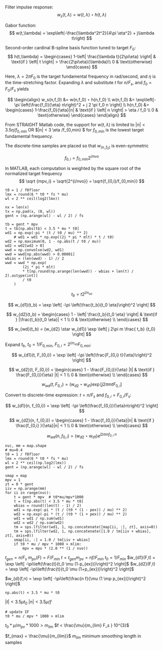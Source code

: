 Filter impulse response:
$$
w_s(t,\lambda) = w(t,\lambda) ⋆ h(t,\lambda)
$$

Gabor function:
$$
w(t,\lambda) = \exp\left(-\frac{\lambda^2t^2}{4\pi \eta^2} + j\lambda t\right)
$$

Second-order cardinal B-spline basis function tuned to target $F_0$:
$$
h(t,\lambda) = \begin{cases}
1-\left| \frac{\lambda t}{2\pi\eta} \right| & \text{if } \left| t \right| > \frac{2\pi\eta}{\lambda}\\
0 & \text{otherwise}
\end{cases}
$$

Here, $\lambda = 2 \pi F_0$ is the target fundamental frequency in rad/second, and $\eta$ is the time-stretching factor. Expanding $\lambda$ and substitute $t$ for $n/F_s$, and $f_0=F_0/F_s$ yields

$$
\begin{align}
w_s(n,f_0) &= w(n,f_0) ⋆ h(n,f_0) \\
w(n,f_0) &= \exp\left[-\pi \left(\frac{f_0}{\eta} n\right)^2 + j 2 \pi f_0 n \right] \\
h(n,f_0) &= \begin{cases}
1-\frac{f_0}{\eta}|n| & \text{if } \left| n \right|  > \eta / f_0 \\
0 & \text{otherwise}
\end{cases}
\end{align}
$$

From STRAIGHT Matlab code, the support for $w(t,\lambda)$ is limited to $|n| < 3.5 \eta /f_{0,min}$ OR $|n| < 3 \eta /f_{0,min} $ for $f_{0,min}$ is the lowest target fundamental frequency.

The discrete-time samples are placed so that $w_(n,f_0)$ is even-symmetric

$$
f_{0,i} = f_{0,min} 2^{i/nvo}
$$

In MATLAB, each computation is weighted by the square root of the normalized target frequency
$$
\sqrt {mpv_i} = \sqrt{2^{i/nvo}} = \sqrt{f_{0,i}/f_{0,min}}
$$


    t0 = 1 / f0floor
    lmx = round(6 * t0 * fs * mu)
    wl = 2 ** ceil(log2(lmx))

    nx = len(x)
    tx = np.pad(x, (0, wl))
    gent = (np.arange(wl) - wl / 2) / fs

    tb = gent * mpv
    t = tb[np.abs(tb) < 3.5 * mu * t0]
    wd1 = np.exp(-pi * (t / t0 / mu) ** 2)
        # wd1 = wd1 * np.exp((2j * pi * mlt) * t / t0)
    wd2 = np.maximum(0, 1 - np.abs(t / t0 / mu))
    wd2 = wd2[wd2 > 0]
    wwd = np.convolve(wd2, wd1)
    wwd = wwd[np.abs(wwd) > 0.00001]
    wbias = (len(wwd) - 1) // 2
    wwd = wwd * np.exp(
            (2j * pi * mlt)
            * t[np.round(np.arange(len(wwd)) - wbias + len(t) / 2).astype(int)]
            / t0
        )
    
$$
t_b = t 2^{i/n_{vo}}
$$

$$
w_{d1}(t_b) = \exp \left[ -\pi \left(\frac{t_b}{t_0 \eta}\right)^2 \right]
$$

$$
w_{d2}(t_b) = 
\begin{cases} 
1 - \left| \frac{t_b}{t_0 \eta} \right| & \text{if } |\frac{t_b}{t_0 \eta}| < 1 \\
0 & \text{otherwise} \\
\end{cases}
$$

$$
w_{wd}(t_b) = (w_{d2} \star w_{d1}) \exp \left[ j 2\pi m \frac{ t_b} {t_0} \right]
$$

Expand $t_b$, $t_0 = 1/F_{0, min}$, $F_{0,i} = 2^{i/n_{vo}} F_{0, min}$:

$$
w_{d1}(t, F_{0,i}) = \exp \left[ -\pi \left(\frac{F_{0,i} t}{\eta}\right)^2 \right]
$$

$$
w_{d2}(t, F_{0,i}) = 
\begin{cases} 
1 - \frac{F_{0,i}}{\eta} |t|  & \text{if } \frac{F_{0,i}}{\eta} |t| < 1 \\
0 & \text{otherwise} \\
\end{cases}
$$

$$
w_{wd}(t, F_{0,i}) = (w_{d2} \star w_{d1}) \exp \left[ j 2\pi m t F_{0,i} \right]
$$

Convert to discrete-time expression: $t = n/F_s$ and $f_{0,i} = F_{0,i}/F_s$:

$$
w_{d1}(n, f_{0,i}) = \exp \left[ -\pi \left(\frac{f_{0,i}}{\eta}n\right)^2 \right]
$$

$$
w_{d2}(n, f_{0,i}) = 
\begin{cases} 
1 - \frac{f_{0,i}}{\eta}|n| & \text{if } \frac{f_{0,i} }{\eta}|n| < 1 \\
0 & \text{otherwise} \\
\end{cases}
$$

$$
w_{wd}(n, f_{0,i}) = (w_{d2} \star w_{d1}) e^{j 2\pi m f_{0,i}\ n }
$$





    nvc, mm = map.shape
    # mu=0.4
    t0 = 1 / f0floor
    lmx = round(6 * t0 * fs * mu)
    wl = 2 ** ceil(np.log2(lmx))
    gent = (np.arange(wl) - wl / 2) / fs

    smap = map
    mpv = 1
    zt = 0 * gent
    iiv = np.arange(mm)
    for ii in range(nvc):
        t = gent * mpv  # t0*mu/mpv*1000
        t = t[np.abs(t) < 3.5 * mu * t0]
        wbias = round((len(t) - 1) / 2)
        wd1 = np.exp(-pi * (t / (t0 * (1 - pex)) / mu) ** 2)
        wd2 = np.exp(-pi * (t / (t0 * (1 + pex)) / mu) ** 2)
        wd1 = wd1 / np.sum(wd1)
        wd2 = wd2 / np.sum(wd2)
        tm = sps.lfilter(wd1, 1, np.concatenate([map[ii, :], zt], axis=0))
        tm = sps.lfilter(wd2, 1, np.concatenate([1.0 / tm[iiv + wbias], zt], axis=0))
        smap[ii, :] = 1.0 / tm[iiv + wbias]
        if t0 * mu / mpv * 1000 > mlim:
            mpv = mpv * (2.0 ** (1 / nvo))


$t_{gen} = n/F_s$
$m_{pv}(F) = F/F_{min}$
$t = t_{gen} m_{pv} = n f/F_{min}$
$t_0 = 1/F_{min}$
$w_{d1}(F,t) = \exp \left[ -\pi\left(\frac{t}{t_0 \mu (1-p_{ex})}\right)^2 \right]$
$w_{d2}(F,t) = \exp \left[ -\pi\left(\frac{t}{t_0 \mu (1+p_{ex})}\right)^2 \right]$

$w_{d}(f,n) = \exp \left[ -\pi\left(\frac{n f}{\mu (1 \mp p_{ex})}\right)^2 \right]$

    np.abs(t) < 3.5 * mu * t0

$|t| < 3.5 \mu t_0$
$|n| < 3.5 \mu/f$

    # update IF
    t0 * mu / mpv * 1000 > mlim

$t_0 * \mu / m_{pv} * 1000 > m_{lim}$
$f < \frac{\mu}{m_{lim} F_s } 10^{3}$

$f_{max} = \frac{\mu}{m_{lim}}$
$m_{lim}$ minimum smoothing length in samples

